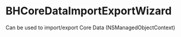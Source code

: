 BHCoreDataImportExportWizard
============================

Can be used to import/export Core Data (NSManagedObjectContext)
